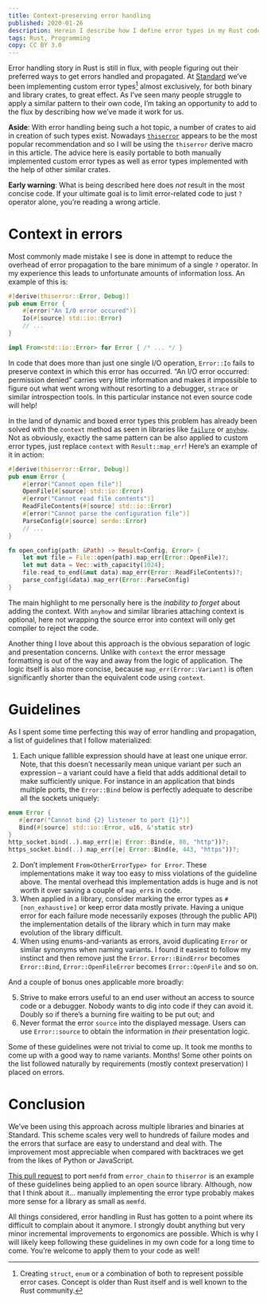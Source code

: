 ```yaml
---
title: Context-preserving error handling
published: 2020-01-26
description: Herein I describe how I define error types in my Rust codebases such that their retain context all while being reasonably usable still.
tags: Rust, Programming
copy: CC BY 3.0
---
```


Error handling story in Rust is still in flux, with people figuring out their preferred ways to get
errors handled and propagated. At [Standard](https://standard.ai/) we’ve been implementing custom
error types[^1] almost exclusively, for both binary and library crates, to great effect. As I’ve
seen many people struggle to apply a similar pattern to their own code, I’m taking an opportunity
to add to the flux by describing how we’ve made it work for us.

[^1]: Creating `struct`, `enum` or a combination of both to represent possible error cases. Concept
  is older than Rust itself and is well known to the Rust community.

**Aside**: With error handling being such a hot topic, a number of crates to aid in creation of
such types exist.  Nowadays [`thiserror`] appears to be the most popular recommendation and so I
will be using the `thiserror` derive macro in this article. The advice here is easily portable to
both manually implemented custom error types as well as error types implemented with the help of
other similar crates.

**Early warning**: What is being described here does _not_ result in the most concise code. If your
ultimate goal is to limit error-related code to just `?` operator alone, you’re reading a wrong
article.

[`thiserror`]: https://github.com/dtolnay/thiserror

# Context in errors

Most commonly made mistake I see is done in attempt to reduce the overhead of error propagation to
the bare minimum of a single `?` operator. In my experience this leads to unfortunate amounts of
information loss. An example of this is:

```rust
#[derive(thiserror::Error, Debug)]
pub enum Error {
    #[error("An I/O error occured")]
    Io(#[source] std::io::Error)
    // ...
}

impl From<std::io::Error> for Error { /* ... */ }
```

In code that does more than just one single I/O operation, `Error::Io` fails to preserve
context in which this error has occurred. “An I/O error occurred: permission denied” carries very
little information and makes it impossible to figure out what went wrong without resorting to a
debugger, `strace` or similar introspection tools. In this particular instance not even source code
will help!

In the land of dynamic and boxed error types this problem has already been solved with the `context`
method as seen in libraries like [`failure`][failure_context] or [`anyhow`][anyhow_context].  Not
as obviously, exactly the same pattern can be also applied to custom error types, just replace
`context` with `Result::map_err`! Here’s an example of it in action:

[failure_context]: https://docs.rs/failure/0.1.6/failure/trait.Fail.html#method.context
[anyhow_context]: https://docs.rs/anyhow/1.0.26/anyhow/struct.Error.html#method.context

```rust
#[derive(thiserror::Error, Debug)]
pub enum Error {
    #[error("Cannot open file")]
    OpenFile(#[source] std::io::Error)
    #[error("Cannot read file contents")]
    ReadFileContents(#[source] std::io::Error)
    #[error("Cannot parse the configuration file")]
    ParseConfig(#[source] serde::Error)
    // ...
}

fn open_config(path: &Path) -> Result<Config, Error> {
    let mut file = File::open(path).map_err(Error::OpenFile)?;
    let mut data = Vec::with_capacity(1024);
    file.read_to_end(&mut data).map_err(Error::ReadFileContents)?;
    parse_config(&data).map_err(Error::ParseConfig)
}
```

The main highlight to me personally here is the *inability to forget* about adding the context.
With `anyhow` and similar libraries attaching context is optional, here not wrapping the source
error into context will only get compiler to reject the code.

Another thing I love about this approach is the obvious separation of logic and presentation
concerns. Unlike with `context` the error message formatting is out of the way and away from the
logic of application. The logic itself is also more concise, because `map_err(Error::Variant)` is
often significantly shorter than the equivalent code using `context`.

# Guidelines

As I spent some time perfecting this way of error handling and propagation, a list of guidelines
that I follow materialized:

1. Each unique fallible expression should have at least one unique error. Note, that this doesn’t
necessarily mean unique variant per such an expression – a variant could have a field that adds
additional detail to make sufficiently unique. For instance in an application that binds
multiple ports, the `Error::Bind` below is perfectly adequate to describe all the sockets
uniquely:

```rust
enum Error {
   #[error("Cannot bind {2} listener to port {1}")]
   Bind(#[source] std::io::Error, u16, &'static str)
}
http_socket.bind(..).map_err(|e| Error::Bind(e, 80, "http"))?;
https_socket.bind(..).map_err(|e| Error::Bind(e, 443, "https"))?;
```

2. Don’t implement `From<OtherErrorType> for Error`. These implementations make it way too easy
   to miss violations of the guideline above. The mental overhead this implementation adds is
   huge and is not worth it over saving a couple of `map_err`s in code.
3. When applied in a library, consider marking the error types as `#[non_exhaustive]` or keep error
   data mostly private. Having a unique error for each failure mode necessarily exposes (through
   the public API) the implementation details of the library which in turn may make evolution of
   the library difficult.
4. When using enums-and-variants as errors, avoid duplicating `Error` or similar synonyms when
   naming variants. I found it easiest to follow my instinct and then remove just the `Error`.
   `Error::BindError` becomes `Error::Bind`, `Error::OpenFileError` becomes `Error::OpenFile` and
   so on.

And a couple of bonus ones applicable more broadly:

5. Strive to make errors useful to an end user without an access to source code or a debugger.
   Nobody wants to dig into code if they can avoid it. Doubly so if there’s a burning fire waiting
   to be put out; and
6. Never format the error `source` into the displayed message. Users can use `Error::source` to
   obtain the information in *their* presentation logic.

Some of these guidelines were not trivial to come up. It took me months to come up with a good way
to name variants. Months! Some other points on the list followed naturally by requirements (mostly
context preservation) I placed on errors.

# Conclusion

We’ve been using this approach across multiple libraries and binaries at Standard. This scheme
scales very well to hundreds of failure modes and the errors that surface are easy to understand
and deal with. The improvement most appreciable when compared with backtraces we get from the likes
of Python or JavaScript.

[This pull request][memfd_pr] to port `memfd` from `error_chain` to `thiserror` is an example of
these guidelines being applied to an open source library. Although, now that I think about it…
manually implementing the error type probably makes more sense for a library as small as `memfd`.

[memfd_pr]: https://github.com/lucab/memfd-rs/pull/7

All things considered, error handling in Rust has gotten to a point where its difficult to complain
about it anymore. I strongly doubt anything but very minor incremental improvements to ergonomics
are possible. Which is why I will likely keep following these guidelines in my own code for a long
time to come. You’re welcome to apply them to your code as well!
